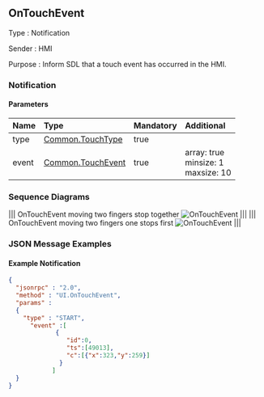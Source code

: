 ## OnTouchEvent

Type
: Notification

Sender
: HMI

Purpose
: Inform SDL that a touch event has occurred in the HMI.

### Notification

#### Parameters

|Name|Type|Mandatory|Additional|
|:---|:---|:--------|:---------|
|type|[Common.TouchType](../../common/enums/#touchtype)|true||
|event|[Common.TouchEvent](../../common/structs/#touchevent)|true|array: true<br>minsize: 1<br>maxsize: 10|


### Sequence Diagrams
|||
OnTouchEvent moving two fingers stop together
![OnTouchEvent](./assets/OnTouchEventTwoFingers.png)
|||
|||
OnTouchEvent moving two fingers one stops first
![OnTouchEvent](./assets/OnTouchEventTwoFingersOneStop.png)
|||

### JSON Message Examples

#### Example Notification
```json
{
  "jsonrpc" : "2.0",
  "method" : "UI.OnTouchEvent",
  "params" :
  {
    "type" : "START",
      "event" :[
             {
                "id":0,
                "ts":[49013],
                "c":[{"x":323,"y":259}]
              }
            ]
  }
}
```
